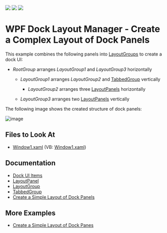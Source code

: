 <!-- default badges list -->
![](https://img.shields.io/endpoint?url=https://codecentral.devexpress.com/api/v1/VersionRange/128643102/21.1.5%2B)
[![](https://img.shields.io/badge/Open_in_DevExpress_Support_Center-FF7200?style=flat-square&logo=DevExpress&logoColor=white)](https://supportcenter.devexpress.com/ticket/details/E1663)
[![](https://img.shields.io/badge/📖_How_to_use_DevExpress_Examples-e9f6fc?style=flat-square)](https://docs.devexpress.com/GeneralInformation/403183)
<!-- default badges end -->
# WPF Dock Layout Manager - Create a Complex Layout of Dock Panels

This example combines the following panels into [LayoutGroups](https://docs.devexpress.com/WPF/DevExpress.Xpf.Docking.LayoutGroup) to create a dock UI:

- _RootGroup_ arranges _LayoutGroup1_ and _LayoutGroup3_ horizontally

    - _LayoutGroup1_ arranges _LayoutGroup2_ and [TabbedGroup](https://docs.devexpress.com/WPF/DevExpress.Xpf.Docking.TabbedGroup) vertically 

        - _LayoutGroup2_ arranges three [LayoutPanels](https://docs.devexpress.com/WPF/DevExpress.Xpf.Docking.LayoutPanel) horizontally

    - _LayoutGroup3_ arranges two [LayoutPanels](https://docs.devexpress.com/WPF/DevExpress.Xpf.Docking.LayoutPanel) vertically

The following image shows the created structure of dock panels:

![image](https://user-images.githubusercontent.com/12169834/173858667-34ce8555-b158-43ab-8604-67972af88ed0.png)

<!-- default file list -->
## Files to Look At

- [Window1.xaml](./CS/CreateLayoutGroups/Window1.xaml) (VB: [Window1.xaml](./VB/CreateLayoutGroups/Window1.xaml))
<!-- default file list end -->

## Documentation

- [Dock UI Items](https://docs.devexpress.com/WPF/7209/controls-and-libraries/layout-management/dock-windows/dock-items)
- [LayoutPanel](https://docs.devexpress.com/WPF/DevExpress.Xpf.Docking.LayoutPanel)
- [LayoutGroup](https://docs.devexpress.com/WPF/DevExpress.Xpf.Docking.LayoutGroup)
- [TabbedGroup](https://docs.devexpress.com/WPF/DevExpress.Xpf.Docking.TabbedGroup)
- [Create a Simple Layout of Dock Panels](https://docs.devexpress.com/WPF/6654/controls-and-libraries/layout-management/dock-windows/getting-started/how-to-create-a-simple-layout-of-dock-panes)

## More Examples
- [Create a Simple Layout of Dock Panes](https://github.com/DevExpress-Examples/how-to-create-a-simple-layout-of-dock-panes-e1600)
